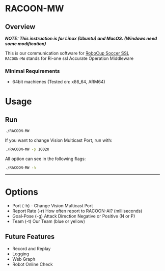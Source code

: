 # RACOON-MW

## Overview

**_NOTE: This instruction is for Linux (Ubuntu) and MacOS. (Windows need some modification)_**

This is our communication software for [RoboCup Soccer SSL](https://ssl.robocup.org/)  
`RACOON-MW` stands for Ri-one ssl Accurate Operation Middleware

### Minimal Requirements

- 64bit machienes (Tested on: x86_64, ARM64)

# Usage

## Run

```bash
./RACOON-MW
```

If you want to change Vision Multicast Port, run with:

```bash
./RACOON-MW -p 10020
```

All option can see in the following flags:

```bash
./RACOON-MW -h
```

---

# Options

- Port (-h) - Change Vision Multicast Port
- Report Rate (-r) How often report to RACOON-AI? (milliseconds)
- Goal-Pose (-g) Attack Direction Negative or Positive (N or P)
- Team (-t) Our Team (blue or yellow)



## Future Features

- Record and Replay
- Logging
- Web Graph
- Robot Online Check
